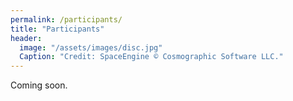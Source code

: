 ```yaml
---
permalink: /participants/
title: "Participants"
header:
  image: "/assets/images/disc.jpg"
  Caption: "Credit: SpaceEngine © Cosmographic Software LLC."
---
```



Coming soon.

